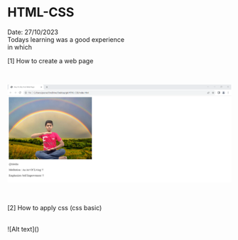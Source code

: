 # HTML-CSS


Date: 27/10/2023
<br>
Todays learning was a good experience 
<br>
in which
<br>

[1] How to create a web page

<br>

![Alt text](<It's my first web page-1.png>)

<br>

[2] How to apply css (css basic)

<br>
![Alt text](<It's my first web page.png>)
